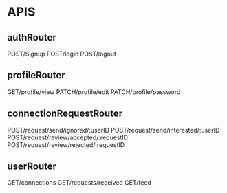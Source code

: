 # APIS

## authRouter
POST/Signup
POST/login
POST/logout

## profileRouter
GET/profile/view
PATCH/profile/edit
PATCH/profile/password

## connectionRequestRouter
POST/request/send/ignored/:userID
POST/request/send/interested/:userID
POST/request/review/accepted/:requestID
POST/request/review/rejected/:requestID

## userRouter
GET/connections
GET/requests/received
GET/feed
